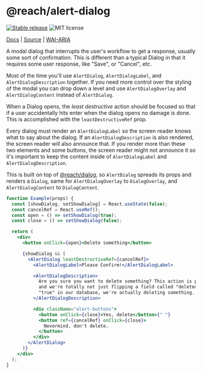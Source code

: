 # @reach/alert-dialog

[![Stable release](https://img.shields.io/npm/v/@reach/alert-dialog.svg)](https://npm.im/@reach/alert-dialog) ![MIT license](https://badgen.now.sh/badge/license/MIT)

[Docs](https://reacttraining.com/reach-ui/alert-dialog) | [Source](https://github.com/reach/reach-ui/tree/main/packages/alert-dialog) | [WAI-ARIA](https://www.w3.org/TR/wai-aria-practices-1.2/#alertdialog)

A modal dialog that interrupts the user's workflow to get a response, usually some sort of confirmation. This is different than a typical Dialog in that it requires some user response, like "Save", or "Cancel", etc.

Most of the time you'll use `AlertDialog`, `AlertDialogLabel`, and `AlertDialogDescription` together. If you need more control over the styling of the modal you can drop down a level and use `AlertDialogOverlay` and `AlertDialogContent` instead of `AlertDialog`.

When a Dialog opens, the _least destructive_ action should be focused so that if a user accidentally hits enter when the dialog opens no damage is done. This is accomplished with the `leastDestructiveRef` prop.

Every dialog must render an `AlertDialogLabel` so the screen reader knows what to say about the dialog. If an `AlertDialogDescription` is also rendered, the screen reader will also announce that. If you render more than these two elements and some buttons, the screen reader might not announce it so it's important to keep the content inside of `AlertDialogLabel` and `AlertDialogDescription`.

This is built on top of [@reach/dialog](https://reacttraining.com/reach-ui/dialog), so `AlertDialog` spreads its props and renders a `Dialog`, same for `AlertDialogOverlay` to `DialogOverlay`, and `AlertDialogContent` to `DialogContent`.

```jsx
function Example(props) {
  const [showDialog, setShowDialog] = React.useState(false);
  const cancelRef = React.useRef();
  const open = () => setShowDialog(true);
  const close = () => setShowDialog(false);

  return (
    <div>
      <button onClick={open}>Delete something</button>

      {showDialog && (
        <AlertDialog leastDestructiveRef={cancelRef}>
          <AlertDialogLabel>Please Confirm!</AlertDialogLabel>

          <AlertDialogDescription>
            Are you sure you want to delete something? This action is permanent,
            and we're totally not just flipping a field called "deleted" to
            "true" in our database, we're actually deleting something.
          </AlertDialogDescription>

          <div className="alert-buttons">
            <button onClick={close}>Yes, delete</button>{" "}
            <button ref={cancelRef} onClick={close}>
              Nevermind, don't delete.
            </button>
          </div>
        </AlertDialog>
      )}
    </div>
  );
}
```

